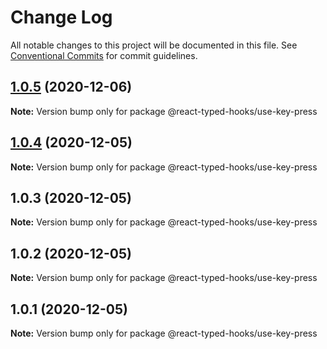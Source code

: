 # Change Log

All notable changes to this project will be documented in this file.
See [Conventional Commits](https://conventionalcommits.org) for commit guidelines.

## [1.0.5](https://github.com/react-typed-hooks/react-typed-hooks/compare/@react-typed-hooks/use-key-press@1.0.4...@react-typed-hooks/use-key-press@1.0.5) (2020-12-06)

**Note:** Version bump only for package @react-typed-hooks/use-key-press





## [1.0.4](https://github.com/react-typed-hooks/react-typed-hooks/compare/@react-typed-hooks/use-key-press@1.0.3...@react-typed-hooks/use-key-press@1.0.4) (2020-12-05)

**Note:** Version bump only for package @react-typed-hooks/use-key-press





## 1.0.3 (2020-12-05)

**Note:** Version bump only for package @react-typed-hooks/use-key-press





## 1.0.2 (2020-12-05)

**Note:** Version bump only for package @react-typed-hooks/use-key-press





## 1.0.1 (2020-12-05)

**Note:** Version bump only for package @react-typed-hooks/use-key-press
